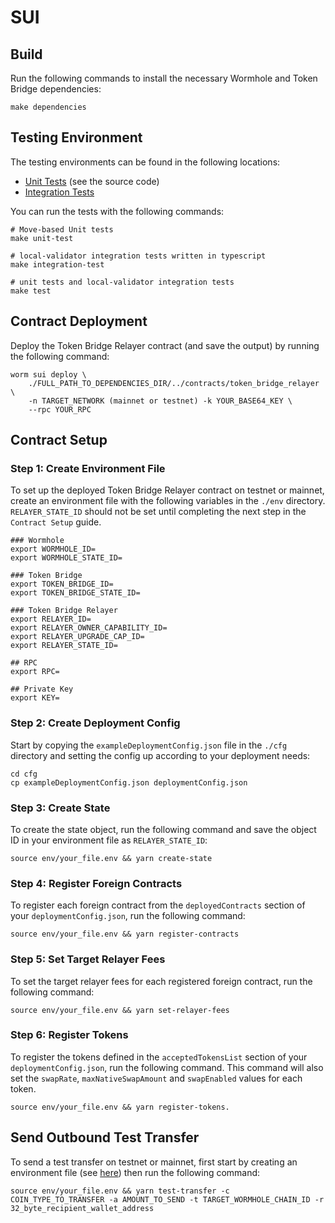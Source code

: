# SUI

## Build

Run the following commands to install the necessary Wormhole and Token Bridge dependencies:

```
make dependencies
```

## Testing Environment

The testing environments can be found in the following locations:

- [Unit Tests](./contracts/token_bridge_relayer/) (see the source code)
- [Integration Tests](./ts/tests/01_token_bridge_relayer.ts)

You can run the tests with the following commands:

```
# Move-based Unit tests
make unit-test

# local-validator integration tests written in typescript
make integration-test

# unit tests and local-validator integration tests
make test
```

## Contract Deployment

Deploy the Token Bridge Relayer contract (and save the output) by running the following command:

```
worm sui deploy \
    ./FULL_PATH_TO_DEPENDENCIES_DIR/../contracts/token_bridge_relayer \
    -n TARGET_NETWORK (mainnet or testnet) -k YOUR_BASE64_KEY \
    --rpc YOUR_RPC
```

## Contract Setup

### Step 1: Create Environment File

To set up the deployed Token Bridge Relayer contract on testnet or mainnet, create an environment file with the following variables in the `./env` directory. `RELAYER_STATE_ID` should not be set until completing the next step in the `Contract Setup` guide.

```
### Wormhole
export WORMHOLE_ID=
export WORMHOLE_STATE_ID=

### Token Bridge
export TOKEN_BRIDGE_ID=
export TOKEN_BRIDGE_STATE_ID=

### Token Bridge Relayer
export RELAYER_ID=
export RELAYER_OWNER_CAPABILITY_ID=
export RELAYER_UPGRADE_CAP_ID=
export RELAYER_STATE_ID=

## RPC
export RPC=

## Private Key
export KEY=
```

### Step 2: Create Deployment Config

Start by copying the `exampleDeploymentConfig.json` file in the `./cfg` directory and setting the config up according to your deployment needs:

```
cd cfg
cp exampleDeploymentConfig.json deploymentConfig.json
```

### Step 3: Create State

To create the state object, run the following command and save the object ID in your environment file as `RELAYER_STATE_ID`:

```
source env/your_file.env && yarn create-state
```

### Step 4: Register Foreign Contracts

To register each foreign contract from the `deployedContracts` section of your `deploymentConfig.json`, run the following command:

```
source env/your_file.env && yarn register-contracts
```

### Step 5: Set Target Relayer Fees

To set the target relayer fees for each registered foreign contract, run the following command:

```
source env/your_file.env && yarn set-relayer-fees
```

### Step 6: Register Tokens

To register the tokens defined in the `acceptedTokensList` section of your `deploymentConfig.json`, run the following command. This command will also set the `swapRate`, `maxNativeSwapAmount` and `swapEnabled` values for each token.

```
source env/your_file.env && yarn register-tokens.
```

## Send Outbound Test Transfer

To send a test transfer on testnet or mainnet, first start by creating an environment file (see [here](#step-1-create-environment-file)) then run the following command:

```
source env/your_file.env && yarn test-transfer -c COIN_TYPE_TO_TRANSFER -a AMOUNT_TO_SEND -t TARGET_WORMHOLE_CHAIN_ID -r 32_byte_recipient_wallet_address
```
